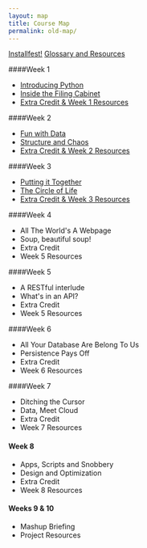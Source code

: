 ```yaml
---
layout: map
title: Course Map
permalink: old-map/
---
```


[Installfest!](../installfest)
[Glossary and Resources](../glossary-resources)

####Week 1

* [Introducing Python](../introducing-python)
* [Inside the Filing Cabinet](../inside-the-filing-cabinet)
* [Extra Credit & Week 1 Resources](../week-1-extra-credit/)

####Week 2

* [Fun with Data](../fun-with-data)
* [Structure and Chaos](../structure-and-chaos)
* [Extra Credit & Week 2 Resources](../week-2-extra-credit)

####Week 3

* [Putting it Together](../putting-it-together)
* [The Circle of Life](../the-circle-of-life)
* [Extra Credit & Week 3 Resources](../week-3-extra-credit)

####Week 4

* All The World's A Webpage
* Soup, beautiful soup!
* Extra Credit
* Week 5 Resources

####Week 5

* A RESTful interlude
* What's in an API?
* Extra Credit
* Week 5 Resources

####Week 6

* All Your Database Are Belong To Us
* Persistence Pays Off
* Extra Credit
* Week 6 Resources

####Week 7

* Ditching the Cursor
* Data, Meet Cloud
* Extra Credit
* Week 7 Resources

#### Week 8

* Apps, Scripts and Snobbery
* Design and Optimization
* Extra Credit
* Week 8 Resources

#### Weeks 9 & 10

* Mashup Briefing
* Project Resources
